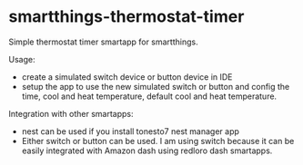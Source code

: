 # smartthings-thermostat-timer
Simple thermostat timer smartapp for smartthings. 

Usage:
- create a simulated switch device or button device in IDE
- setup the app to use the new simulated switch or button and config the time, cool and heat temperature, default cool and heat temperature.

Integration with other smartapps:
- nest can be used if you install tonesto7 nest manager app
- Either switch or button can be used. I am using switch because it can be easily integrated with Amazon dash using redloro dash smartapps.
